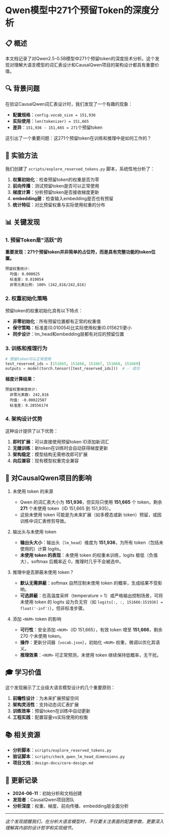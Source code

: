 # Qwen模型中271个预留Token的深度分析

## 📋 概述

本文档记录了对Qwen2.5-0.5B模型中271个预留token的深度技术分析。这个发现对理解大语言模型的词汇表设计和CausalQwen项目的架构设计都具有重要价值。

## 🔍 背景问题

在验证CausalQwen词汇表设计时，我们发现了一个有趣的现象：

- **配置规格**：`config.vocab_size = 151,936`
- **实际使用**：`len(tokenizer) = 151,665`
- **差异**：`151,936 - 151,665 = 271`个预留token

这引出了一个重要问题：这271个预留token在训练和推理中是如何工作的？

## 🧪 实验方法

我们创建了 `scripts/explore_reserved_tokens.py` 脚本，系统性地分析了：

1. **权重初始化**：检查预留token的权重是否为零
2. **前向传播**：测试预留token是否可以正常使用
3. **梯度计算**：分析预留token是否接收梯度更新
4. **embedding层**：检查输入embedding是否也有预留
5. **统计特征**：对比预留权重与实际使用权重的分布

## 📊 关键发现

### 1. 预留Token是"活跃"的

**重要发现：271个预留token并非简单的占位符，而是具有完整功能的token位置。**

```
预留权重统计:
  均值: 0.000025
  标准差: 0.010054
  非零元素比例: 100% (242,816/242,816)
```

### 2. 权重初始化策略

预留token的权重初始化具有以下特点：

- **非零初始化**：所有预留位置都有正常的权重值
- **保守策略**：标准差(0.010054)比实际使用权重(0.015621)更小
- **同步设计**：lm_head和embedding层都有对应的预留位置

### 3. 训练和推理行为

```python
# 预留token可以正常使用
test_reserved_ids = [151665, 151666, 151667, 151668, 151669]
outputs = model(torch.tensor([test_reserved_ids]))  # ✅ 成功
```

**梯度计算结果：**
```
预留权重梯度统计:
  非零元素数: 242,816
  均值: -0.00022587
  标准差: 0.28556174
```

### 4. 架构设计优势

这种设计提供了以下优势：

1. **即时扩展**：可以直接使用预留token ID添加新词汇
2. **无缝训练**：新token在训练时会自动获得梯度更新
3. **架构稳定**：模型结构无需修改即可扩展
4. **向后兼容**：现有模型权重完全兼容

## 🎯 对CausalQwen项目的影响


1. 未使用 token 的来源
    - Qwen 的词汇表大小为 **151,936**，但实际只使用 **151,665** 个 token，剩余 **271** 个未使用 token（ID 151,665 到 151,935）。
    - 这些未使用 token 可能是为未来扩展（如多模态或新 token）预留，或因训练中词汇表修剪导致。

2. 输出头与未使用 token
    - **输出头大小**：输出头（`lm_head`）维度为 **151,936**，为所有 token（包括未使用的）计算 logits。
    - **未使用 token 的表现**：未使用 token 的权重未训练，logits 极低（负值大），softmax 后概率近 0，推理时几乎不会被选中。

3. 推理中是否屏蔽未使用 token？
    - **默认无需屏蔽**：softmax 自然压制未使用 token 的概率，生成结果不受影响。
    - **可选屏蔽**：在高温度采样（temperature > 1）或严格输出控制场景，可将未使用 token 的 logits 设为负无穷（如 `logits[:, :, 151666:151936] = float('-inf')`），但非标准步骤。

4. 添加 `<NUM>` token 的影响
    - **可行性**：安全添加 `<NUM>`（ID 151,665），有效 token 增至 **151,666**，剩余 270 个未使用 token。
    - **操作**：更新分词器（`vocab.json`），初始化 `<NUM>` 权重，微调以优化其语义。
    - **推理效果**：`<NUM>` 可正常预测，未使用 token 继续保持低概率，无干扰。

## 🎓 学习价值

这个发现展示了工业级大语言模型设计的几个重要原则：

1. **前瞻性设计**：为未来扩展预留空间
2. **架构灵活性**：支持动态词汇表扩展
3. **训练效率**：预留token在训练中自动更新
4. **工程实践**：配置容量vs实际使用的权衡

## 📚 相关资源

- **分析脚本**：`scripts/explore_reserved_tokens.py`
- **验证脚本**：`scripts/check_qwen_lm_head_dimensions.py`
- **项目文档**：`design-docs/core-design.md`

## 🔄 更新记录

- **2024-06-11**：初始分析和文档创建
- **发现者**：CausalQwen项目团队
- **分析深度**：权重、梯度、前向传播、embedding层全面分析

---

*这个发现提醒我们，在分析大语言模型时，不仅要关注表面的配置参数，更要深入理解其内部的设计哲学和实现细节。* 